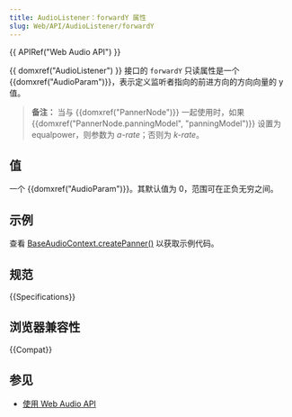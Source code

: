 ```yaml
---
title: AudioListener：forwardY 属性
slug: Web/API/AudioListener/forwardY
---
```


{{ APIRef("Web Audio API") }}

{{ domxref("AudioListener") }} 接口的 `forwardY` 只读属性是一个 {{domxref("AudioParam")}}，表示定义监听者指向的前进方向的方向向量的 y 值。

> **备注：** 当与 {{domxref("PannerNode")}} 一起使用时，如果 {{domxref("PannerNode.panningModel", "panningModel")}} 设置为 equalpower，则参数为 _a-rate_；否则为 _k-rate_。

## 值

一个 {{domxref("AudioParam")}}。其默认值为 0，范围可在正负无穷之间。

## 示例

查看 [BaseAudioContext.createPanner()](/zh-CN/docs/Web/API/BaseAudioContext/createPanner#示例) 以获取示例代码。

## 规范

{{Specifications}}

## 浏览器兼容性

{{Compat}}

## 参见

- [使用 Web Audio API](/zh-CN/docs/Web/API/Web_Audio_API/Using_Web_Audio_API)
